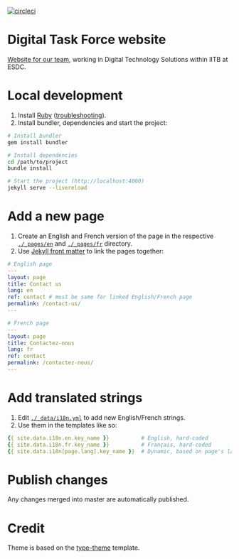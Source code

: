 [![circleci](https://img.shields.io/circleci/project/github/dtf-ein/dtf-ein.github.io.svg)](https://circleci.com/gh/dtf-ein/dtf-ein.github.io/)

# Digital Task Force website
[Website for our team](https://dts-stn.github.io/digital-dojo/home/), working in Digital Technology Solutions within IITB at ESDC.

# Local development
1. Install [Ruby](https://www.ruby-lang.org/en/downloads/) ([troubleshooting](https://github.com/dtf-ein/dtf-ein.github.io/issues/1#issuecomment-530790560)).
1. Install bundler, dependencies and start the project:
```bash
# Install bundler
gem install bundler

# Install dependencies
cd /path/to/project
bundle install

# Start the project (http://localhost:4000)
jekyll serve --livereload
```

# Add a new page
1. Create an English and French version of the page in the respective [`./_pages/en`](https://github.com/DTS-STN/digital-dojo/tree/main/_pages/en/) and [`./_pages/fr`](https://github.com/DTS-STN/digital-dojo/tree/main/_pages/fr) directory.
1. Use [Jekyll front matter](https://jekyllrb.com/docs/front-matter/) to link the pages together:
```yaml
# English page
---
layout: page
title: Contact us
lang: en
ref: contact # must be same for linked English/French page
permalink: /contact-us/
---

# French page
---
layout: page
title: Contactez-nous
lang: fr
ref: contact
permalink: /contactez-nous/
---
```

# Add translated strings
1. Edit [`./_data/i18n.yml`](https://github.com/DTS-STN/digital-dojo/blob/main/_data/i18n.yml) to add new English/French strings.  
1. Use them in the templates like so:
```yaml
{{ site.data.i18n.en.key_name }}          # English, hard-coded
{{ site.data.i18n.fr.key_name }}          # Français, hard-coded
{{ site.data.i18n[page.lang].key_name }}  # Dynamic, based on page's language
```

# Publish changes
Any changes merged into master are automatically published.

# Credit
Theme is based on the [type-theme](https://github.com/rohanchandra/type-theme) template.
